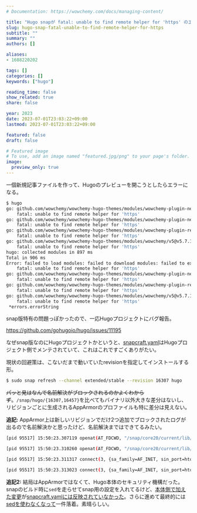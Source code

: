 ```yaml
---
# Documentation: https://wowchemy.com/docs/managing-content/

title: "Hugo snapが fatal: unable to find remote helper for 'https' のエラーを出すようになった"
slug: hugo-snap-fatal-unable-to-find-remote-helper-for-https
subtitle: ""
summary: ""
authors: []

aliases:
- 1688220202

tags: []
categories: []
keywords: ["hugo"]

reading_time: false
show_related: true
share: false

year: 2023
date: 2023-07-01T23:03:22+09:00
lastmod: 2023-07-01T23:03:22+09:00

featured: false
draft: false

# Featured image
# To use, add an image named "featured.jpg/png" to your page's folder.
image:
  preview_only: true
---
```


一個新規記事ファイルを作って、Hugoのプレビューを開こうとしたらエラーになる。

```bash
$ hugo
go: github.com/wowchemy/wowchemy-hugo-themes/modules/wowchemy-plugin-netlify@v1.0.0: invalid version: git ls-remote -q origin in /tmp/hugo_cache_nobuto/modules/filecache/modules/pkg/mod/cache/vcs/0c88995f39c54fe356dd74460b6359b56b0fb376c52289c9656c86270b2c006d: exit status 128:
	fatal: unable to find remote helper for 'https'
go: github.com/wowchemy/wowchemy-hugo-themes/modules/wowchemy-plugin-netlify-cms@v1.0.0: invalid version: git ls-remote -q origin in /tmp/hugo_cache_nobuto/modules/filecache/modules/pkg/mod/cache/vcs/0c88995f39c54fe356dd74460b6359b56b0fb376c52289c9656c86270b2c006d: exit status 128:
	fatal: unable to find remote helper for 'https'
go: github.com/wowchemy/wowchemy-hugo-themes/modules/wowchemy-plugin-reveal@v1.0.0: invalid version: git ls-remote -q origin in /tmp/hugo_cache_nobuto/modules/filecache/modules/pkg/mod/cache/vcs/0c88995f39c54fe356dd74460b6359b56b0fb376c52289c9656c86270b2c006d: exit status 128:
	fatal: unable to find remote helper for 'https'
go: github.com/wowchemy/wowchemy-hugo-themes/modules/wowchemy/v5@v5.7.1-0.20230420205746-951c7b6f709d: invalid version: git ls-remote -q origin in /tmp/hugo_cache_nobuto/modules/filecache/modules/pkg/mod/cache/vcs/0c88995f39c54fe356dd74460b6359b56b0fb376c52289c9656c86270b2c006d: exit status 128:
	fatal: unable to find remote helper for 'https'
hugo: collected modules in 897 ms
Total in 906 ms
Error: failed to load modules: failed to download modules: failed to execute 'go [mod download]': failed to execute binary "go" with args [mod download]: go: github.com/wowchemy/wowchemy-hugo-themes/modules/wowchemy-plugin-netlify@v1.0.0: invalid version: git ls-remote -q origin in /tmp/hugo_cache_nobuto/modules/filecache/modules/pkg/mod/cache/vcs/0c88995f39c54fe356dd74460b6359b56b0fb376c52289c9656c86270b2c006d: exit status 128:
	fatal: unable to find remote helper for 'https'
go: github.com/wowchemy/wowchemy-hugo-themes/modules/wowchemy-plugin-netlify-cms@v1.0.0: invalid version: git ls-remote -q origin in /tmp/hugo_cache_nobuto/modules/filecache/modules/pkg/mod/cache/vcs/0c88995f39c54fe356dd74460b6359b56b0fb376c52289c9656c86270b2c006d: exit status 128:
	fatal: unable to find remote helper for 'https'
go: github.com/wowchemy/wowchemy-hugo-themes/modules/wowchemy-plugin-reveal@v1.0.0: invalid version: git ls-remote -q origin in /tmp/hugo_cache_nobuto/modules/filecache/modules/pkg/mod/cache/vcs/0c88995f39c54fe356dd74460b6359b56b0fb376c52289c9656c86270b2c006d: exit status 128:
	fatal: unable to find remote helper for 'https'
go: github.com/wowchemy/wowchemy-hugo-themes/modules/wowchemy/v5@v5.7.1-0.20230420205746-951c7b6f709d: invalid version: git ls-remote -q origin in /tmp/hugo_cache_nobuto/modules/filecache/modules/pkg/mod/cache/vcs/0c88995f39c54fe356dd74460b6359b56b0fb376c52289c9656c86270b2c006d: exit status 128:
	fatal: unable to find remote helper for 'https'
 *errors.errorString
```

snap版特有の問題っぽかったので、一応Hugoプロジェクトにバグ報告。

https://github.com/gohugoio/hugo/issues/11195

なぜsnap版なのにHugoプロジェクトかというと、[snapcraft.yaml](https://github.com/gohugoio/hugo/blob/master/snap/snapcraft.yaml)はHugoプロジェクト側でメンテされていて、これはこれですごくありがたい。

現状の回避策は、こないだまで動いていたrevisionを指定してインストールする形。

```bash
$ sudo snap refresh --channel extended/stable --revision 16307 hugo
```

~~パッと見はなんで名前解決がブロックされるのかよくわからず~~。`/snap/hugo/{16307,16457}`を比べてもバイナリ以外大きな差分はないし、リビジョンごとに生成されるAppArmorのプロファイルも特に差分は見えない。

**追記:** AppArmor上は新しいリビジョンでだけ2つ追加でブロックされたログが出るので名前解決かと思ったけど、名前解決まではできてるみたい。
```bash
[pid 95517] 15:50:23.307119 openat(AT_FDCWD, "/snap/core20/current/lib/x86_64-linux-gnu/libresolv.so.2", O_RDONLY|O_CLOEXEC) = -1 EACCES (Permission denied)

[pid 95517] 15:50:23.310260 openat(AT_FDCWD, "/snap/core20/current/lib/x86_64-linux-gnu/libnss_dns.so.2", O_RDONLY|O_CLOEXEC) = -1 EACCES (Permission denied)

[pid 95517] 15:50:23.311317 connect(3, {sa_family=AF_INET, sin_port=htons(53), sin_addr=inet_addr("127.0.0.53")}, 16) = 0

[pid 95517] 15:50:23.313023 connect(3, {sa_family=AF_INET, sin_port=htons(443), sin_addr=inet_addr("20.27.177.113")}, 16) = -1 EINPROGRESS (Operation now in progress)
```

**追記2:** 結局はAppArmorではなくて、Hugo本体のセキュリティ機構だった。snapのビルド時に`sed`を走らせてsnap用の設定を入れてるけど、[本体側で加えた変更](https://github.com/gohugoio/hugo/commit/7f698c89346acb5e5116736d25325a046652ba81#diff-eb691e23a4a8e810b5e9237690d327af133c5dde0a29dec2e1beed426b3d35dfL45-R45)が[snapcraft.yamlには反映されていなかった](https://github.com/gohugoio/hugo/pull/11198/files)。さらに進めて最終的には[sedを使わなくなって](https://github.com/gohugoio/hugo/pull/11200/files)一件落着。素晴らしい。
